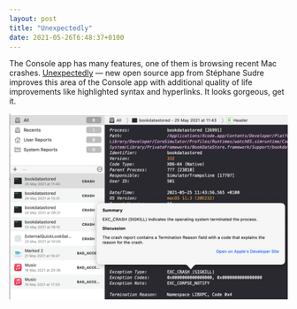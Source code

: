 ```yaml
---
layout: post
title: "Unexpectedly"
date: 2021-05-26T6:48:37+0100
---
```


The Console app has many features, one of them is browsing recent Mac crashes. [Unexpectedly](http://s.sudre.free.fr/Software/Unexpectedly/about.html) — new open source app from Stéphane Sudre improves this area of the Console app with additional quality of life improvements like highlighted syntax and hyperlinks. It looks gorgeous, get it.

<img src="../images/unexpectedly.png" alt="Screenshot with the Unexpectedly 1.0 which shows syntax highlighted log with a hyperlink which offers documentation" title="Unexpectedly 1.0">
